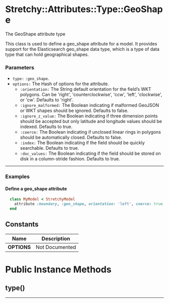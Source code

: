# Stretchy::Attributes::Type::GeoShape [](#class-Stretchy::Attributes::Type::GeoShape) [](#top)
The GeoShape attribute type

This class is used to define a geo_shape attribute for a model. It provides support for the Elasticsearch geo_shape data type, which is a type of data type that can hold geographical shapes.

### Parameters

- `type:` `:geo_shape`.
- `options:` The Hash of options for the attribute.
   - `:orientation:` The String default orientation for the field’s WKT polygons. Can be 'right', 'counterclockwise', 'ccw', 'left', 'clockwise', or 'cw'. Defaults to 'right'.
   - `:ignore_malformed:` The Boolean indicating if malformed GeoJSON or WKT shapes should be ignored. Defaults to false.
   - `:ignore_z_value:` The Boolean indicating if three dimension points should be accepted but only latitude and longitude values should be indexed. Defaults to true.
   - `:coerce:` The Boolean indicating if unclosed linear rings in polygons should be automatically closed. Defaults to false.
   - `:index:` The Boolean indicating if the field should be quickly searchable. Defaults to true.
   - `:doc_values:` The Boolean indicating if the field should be stored on disk in a column-stride fashion. Defaults to true.

---

### Examples

#### Define a geo_shape attribute

```ruby
  class MyModel < StretchyModel
    attribute :boundary, :geo_shape, orientation: 'left', coerce: true
  end
```
    
## Constants
| Name | Description |
| ---- | ----------- |
| **OPTIONS[](#OPTIONS)** | Not Documented |

# Public Instance Methods

      
## type() [](#method-i-type)
         
  
        
---

